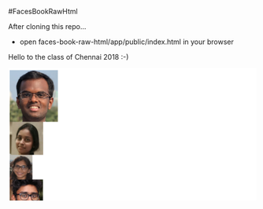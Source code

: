 #FacesBookRawHtml

After cloning this repo...
- open faces-book-raw-html/app/public/index.html in your browser

Hello to the class of Chennai 2018 :-)

![screenshot](/img/faces-book.png)

